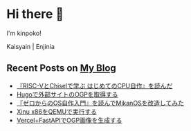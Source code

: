 

 # Hi there :wave:

I'm kinpoko!

Kaisyain | Enjinia

 ## Recent Posts on [My Blog](https://kinpokoblog.com)
- [『RISC-VとChiselで学ぶ はじめてのCPU自作』を読んだ](https://kinpokoblog.com/posts/read-first-time-cpu-dev/)
- [Hugoで外部サイトのOGPを取得する](https://kinpokoblog.com/posts/get-ogp-of-external-site/)
- [『ゼロからのOS自作入門』を読んでMikanOSを改造してみた](https://kinpokoblog.com/posts/read-zero-os-dev/)
- [Xinu x86をQEMUで実行する](https://kinpokoblog.com/posts/run-xinu-x86-on-qemu/)
- [Vercel+FastAPIでOGP画像を生成する](https://kinpokoblog.com/posts/ogp-image-with-vercel-fastapi/)
